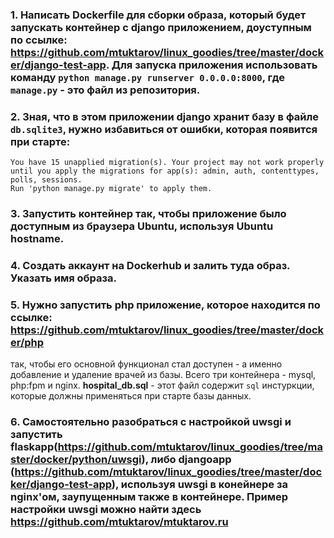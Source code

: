 ### 1. Написать Dockerfile для сборки образа, который будет запускать контейнер с django приложением, доуступным по ссылке: https://github.com/mtuktarov/linux_goodies/tree/master/docker/django-test-app. Для запуска приложения использовать команду `python manage.py runserver 0.0.0.0:8000`, где `manage.py` - это файл из репозитория.
### 2. Зная, что в этом приложении django хранит базу в файле  `db.sqlite3`, нужно избавиться от ошибки, которая появится при старте:
```
You have 15 unapplied migration(s). Your project may not work properly until you apply the migrations for app(s): admin, auth, contenttypes, polls, sessions.
Run 'python manage.py migrate' to apply them.
```
### 3. Запустить контейнер так, чтобы приложение было доступным из браузера Ubuntu, используя Ubuntu hostname.
### 4. Создать аккаунт на Dockerhub и залить туда образ. Указать имя образа.


### 5. Нужно запустить php приложение, которое находится по ссылке: https://github.com/mtuktarov/linux_goodies/tree/master/docker/php
так, чтобы его основной функционал стал доступен - а именно добавление и удаление врачей из базы. Всего три контейнера - mysql, php:fpm и nginx.
**hospital_db.sql** - этот файл содержит `sql` инстуркции, которые должны применяться при старте базы данных.

### 6. Самостоятельно разобраться с настройкой uwsgi и запустить flaskapp(https://github.com/mtuktarov/linux_goodies/tree/master/docker/python/uwsgi), либо djangoapp (https://github.com/mtuktarov/linux_goodies/tree/master/docker/django-test-app), используя uwsgi в конейнере за nginx'ом, заупущенным также в контейнере. Пример настройки uwsgi можно найти здесь https://github.com/mtuktarov/mtuktarov.ru
